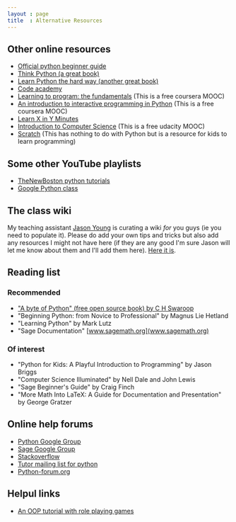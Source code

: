 ```yaml
---
layout : page
title  : Alternative Resources
---
```


## Other online resources

- [Official python beginner guide](https://wiki.python.org/moin/BeginnersGuide)
- [Think Python (a great book)](http://www.greenteapress.com/thinkpython/thinkpython.pdf)
- [Learn Python the hard way (another great book)](http://learnpythonthehardway.org/book/)
- [Code academy](http://www.codecademy.com/tracks/python)
- [Learning to program: the fundamentals](https://www.coursera.org/course/programming1) (This is a free coursera MOOC)
- [An introduction to interactive programming in Python](https://www.coursera.org/course/interactivepython) (This is a free coursera MOOC)
- [Learn X in Y Minutes](http://learnxinyminutes.com/)
- [Introduction to Computer Science](https://www.udacity.com/course/cs101) (This is a free udacity MOOC)
- [Scratch](http://scratch.mit.edu/) (This has nothing to do with Python but is a resource for kids to learn programming)

## Some other YouTube playlists

- [TheNewBoston python tutorials](http://www.youtube.com/watch?v=4Mf0h3HphEA&list=PL4E68ACF14ABB47AC)
- [Google Python class](http://www.youtube.com/watch?v=tKTZoB2Vjuk&list=PL61E606149255B362)

## The class wiki

My teaching assistant [Jason Young](https://plus.google.com/u/0/104243854554833157722/posts) is curating a wiki *for* you guys (ie you need to populate it). Please do add your own tips and tricks but also add any resources I might not have here (if they are any good I'm sure Jason will let me know about them and I'll add them here). [Here it is](https://github.com/drvinceknight/Computing_for_mathematics/wiki).

## Reading list

### Recommended

- ["A byte of Python" (free open source book) by C H Swaroop](http://swaroopch.com/notes/python/)
- "Beginning Python: from Novice to Professional" by Magnus Lie Hetland
- "Learning Python" by Mark Lutz
- "Sage Documentation" [www.sagemath.org](www.sagemath.org)

### Of interest

- "Python for Kids: A Playful Introduction to Programming" by Jason Briggs
- "Computer Science Illuminated" by Nell Dale and John Lewis
- "Sage Beginner's Guide" by Craig Finch
- "More Math Into LaTeX: A Guide for Documentation and Presentation" by George Gratzer

## Online help forums

- [Python Google Group](https://groups.google.com/forum/#!forum/comp.lang.python)
- [Sage Google Group](https://groups.google.com/forum/#!forum/sage-support)
- [Stackoverflow](http://stackoverflow.com/)
- [Tutor mailing list for python](https://mail.python.org/mailman/listinfo/tutor)
- [Python-forum.org](http://python-forum.org/)

## Helpul links

- [An OOP tutorial with role playing games](http://inventwithpython.com/blog/2014/12/02/why-is-object-oriented-programming-useful-with-an-role-playing-game-example)
